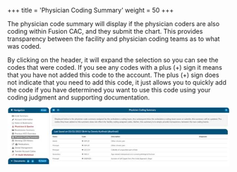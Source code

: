 +++
title = 'Physician Coding Summary'
weight = 50
+++

The physician code summary will display if the physician coders are also coding within Fusion CAC, and
they submit the chart. This provides transparency between the facility and physician coding teams as to
what was coded.

By clicking on the header, it will expand the selection so you can see the codes that were coded. If you
see any codes with a plus (+) sign it means that you have not added this code to the account. The plus
(+) sign does not indicate that you need to add this code, it just allows you to quickly add the code if you
have determined you want to use this code using your coding judgment and supporting documentation.

![Physician Coding Summary](image-176.jpg)